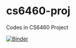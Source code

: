# cs6460-proj
Codes in CS6460 Project

[![Binder](https://mybinder.org/badge_logo.svg)](https://mybinder.org/v2/gh/manikandan-ravikiran/cs6460-proj/master)
